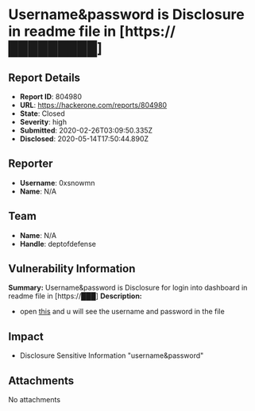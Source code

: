 # Username&password is Disclosure in readme file in [https://█████████]

## Report Details
- **Report ID**: 804980
- **URL**: https://hackerone.com/reports/804980
- **State**: Closed
- **Severity**: high
- **Submitted**: 2020-02-26T03:09:50.335Z
- **Disclosed**: 2020-05-14T17:50:44.890Z

## Reporter
- **Username**: 0xsnowmn
- **Name**: N/A

## Team
- **Name**: N/A
- **Handle**: deptofdefense

## Vulnerability Information
**Summary:**
Username&password is Disclosure for login into dashboard in readme file in [https://███]
**Description:**
* open [this](https://██████████/README.md) and u will see the username and password in the file

## Impact

* Disclosure Sensitive Information "username&password"

## Attachments
No attachments
